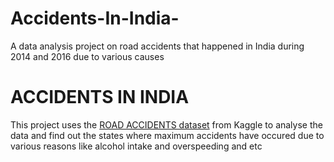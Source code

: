 # Accidents-In-India-
A data analysis project on road accidents that happened in India during 2014 and 2016 due to various causes

#  ACCIDENTS IN INDIA
This project uses the [ROAD ACCIDENTS  dataset]( https://www.kaggle.com/datasets/thedevastator/state-ut-wise-road-accidents-due-to-driver-viola) from Kaggle to analyse the data and find out the states where maximum accidents have occured due to various reasons like alcohol intake and overspeeding and etc 
 
